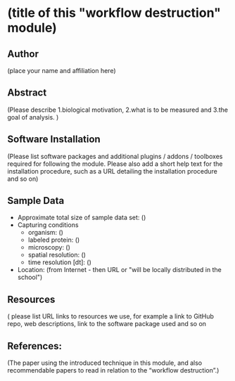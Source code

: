 # (title of this "workflow destruction" module)

## Author

(place your name and affiliation here)

## Abstract

(Please describe 1.biological motivation, 2.what is to be measured and 3.the goal of analysis. )

## Software Installation

(Please list software packages and additional plugins / addons / toolboxes required for following the module. Please also add a short help text for the installation procedure, such as a URL detailing the installation procedure and so on)

## Sample Data

- Approximate total size of sample data set: ()
- Capturing conditions
   - organism: ()
   - labeled protein: ()
   - microscopy: ()
   - spatial resolution: ()
   - time resolution [dt]: ()
- Location: (from Internet - then URL or "will be locally distributed in the school") 

## Resources

( please list URL links to resources we use, for example a link to GitHub repo, web descriptions, link to the software package used and so on 

## References:

(The paper using the introduced technique in this module, and also recommendable papers to read in relation to the “workflow destruction”.) 